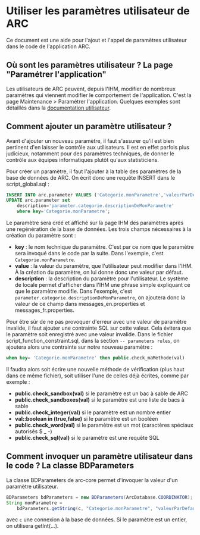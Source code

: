 # Utiliser les paramètres utilisateur de ARC

Ce document est une aide pour l'ajout et l'appel de paramètres utilisateur dans le code de l'application ARC.

## Où sont les paramètres utilisateur ? La page "Paramétrer l'application"

Les utilisateurs de ARC peuvent, depuis l'IHM, modifier de nombreux paramètres qui viennent modifier le comportement de l'application. C'est la page Maintenance > Paramétrer l'application. Quelques exemples sont détaillés dans la [documentation utilisateur](https://github.com/InseeFr/ARC/blob/master/user-guide/ihm_views_doc.md#viewParameters).

## Comment ajouter un paramètre utilisateur ?

Avant d'ajouter un nouveau paramètre, il faut s'assurer qu'il est bien pertinent d'en laisser le contrôle aux utilisateurs. Il est en effet parfois plus judicieux, notamment pour des paramètres techniques, de donner le contrôle aux équipes informatiques plutôt qu'aux statisticiens.

Pour créer un paramètre, il faut l'ajouter à la table des paramètres de la base de données de ARC. On écrit donc une requête INSERT dans le script_global.sql :
```sql
INSERT INTO arc.parameter VALUES ('Categorie.monParametre','valeurParDefaut');
UPDATE arc.parameter set
    description='parameter.categorie.descriptionDeMonParametre'
    where key='Categorie.monParametre';
```
Le paramètre sera créé et affiché sur la page IHM des paramètres après une regénération de la base de données. Les trois champs nécessaires à la création du paramètre sont :
- **key** : le nom technique du paramètre. C'est par ce nom que le paramètre sera invoqué dans le code par la suite. Dans l'exemple, c'est `Categorie.monParametre`.
- **value** : la valeur du paramètre, que l'utilisateur peut modifier dans l'IHM. À la création du paramètre, on lui donne donc une valeur par défaut.
- **description** : la description du paramètre pour l'utilisateur. Le système de locale permet d'afficher dans l'IHM une phrase simple expliquant ce que le paramètre modifie. Dans l'exemple, c'est `parameter.categorie.descriptionDeMonParametre`, on ajoutera donc la valeur de ce champ dans messages_en.properties et messages_fr.properties.

Pour être sûr de ne pas provoquer d'erreur avec une valeur de paramètre invalide, il faut ajouter une contrainte SQL sur cette valeur. Cela évitera que le paramètre soit enregistré avec une valeur invalide. Dans le fichier script_function_constraint.sql, dans la section `-- parameters rules`, on ajoutera alors une contrainte sur notre nouveau paramètre :
```sql
when key= 'Categorie.monParametre' then public.check_maMethode(val)
```
Il faudra alors soit écrire une nouvelle méthode de vérification (plus haut dans ce même fichier), soit utiliser l'une de celles déjà écrites, comme par exemple :
- **public.check_sandbox(val)** si le paramètre est un bac à sable de ARC
- **public.check_sandboxes(val)** si le paramètre est une liste de bacs à sable
- **public.check_integer(val)** si le paramètre est un nombre entier
- **val::boolean in (true,false)** si le paramètre est un booléen
- **public.check_word(val)** si le paramètre est un mot (caractères spéciaux autorisés $ _ -)
- **public.check_sql(val)** si le paramètre est une requête SQL

## Comment invoquer un paramètre utilisateur dans le code ? La classe BDParameters

La classe BDParameters de arc-core permet d'invoquer la valeur d'un paramètre utilisateur.
```java
BDParameters bdParameters = new BDParameters(ArcDatabase.COORDINATOR);
String monParametre =
    bdParameters.getString(c, "Categorie.monParametre", "valeurParDefaut");
```
avec `c` une connexion à la base de données. Si le paramètre est un entier, on utilisera getInt(...).
